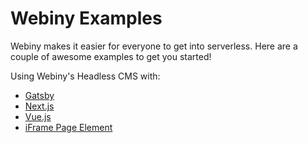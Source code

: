 # Webiny Examples

Webiny makes it easier for everyone to get into serverless. Here are a couple of awesome examples to get you started!

Using Webiny's Headless CMS with:
- [Gatsby](https://github.com/webiny/webiny-examples/blob/master/headlesscms-gatsby)
- [Next.js](https://github.com/webiny/webiny-examples/blob/master/headlesscms-nextjs)
- [Vue.js](https://github.com/webiny/webiny-examples/blob/master/headlesscms-vuejs)
- [iFrame Page Element](https://github.com/webiny/webiny-examples/blob/master/iframe-page-element)
